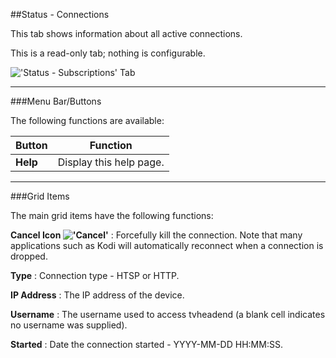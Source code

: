 ##Status - Connections

This tab shows information about all active connections.

This is a read-only tab; nothing is configurable.

!['Status - Subscriptions' Tab](static/img/doc/status_connections.png)

---

###Menu Bar/Buttons

The following functions are available:

Button     | Function
-----------|---------
**Help**   | Display this help page.

---

###Grid Items

The main grid items have the following functions:

**Cancel Icon !['Cancel'](static/icons/cancel.png)**
: Forcefully kill the connection. Note that many applications such as Kodi will automatically reconnect when a connection is dropped.

**Type**
: Connection type - HTSP or HTTP.

**IP Address**
: The IP address of the device. 

**Username**
: The username used to access tvheadend (a blank cell indicates no username was supplied).

**Started**
: Date the connection started - YYYY-MM-DD HH:MM:SS.
